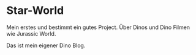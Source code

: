 # Star-World
Mein erstes und bestimmt ein gutes Project. Über Dinos und Dino Filmen wie Jurassic World. 

Das ist mein eigener Dino Blog.
